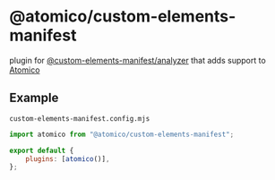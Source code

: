 # @atomico/custom-elements-manifest

plugin for [@custom-elements-manifest/analyzer](https://github.com/open-wc/custom-elements-manifest/) that adds support to [Atomico](https://github.com/atomicojs/atomico)

## Example

`custom-elements-manifest.config.mjs`

```js
import atomico from "@atomico/custom-elements-manifest";

export default {
    plugins: [atomico()],
};
```
